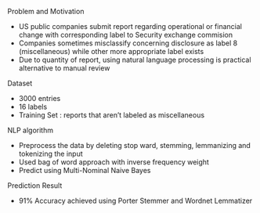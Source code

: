 Problem and Motivation
- US public companies submit report regarding operational or financial change with corresponding label to Security exchange commision
- Companies sometimes misclassify concerning disclosure as label 8 (miscellaneous) while other more appropriate label exists
- Due to quantity of report, using natural language processing is practical alternative to manual review

Dataset
- 3000 entries
- 16 labels
- Training Set : reports that aren’t labeled as miscellaneous

NLP algorithm
- Preprocess the data by deleting stop ward, stemming, lemmanizing and tokenizing the input
- Used bag of word approach with inverse frequency weight
- Predict using Multi-Nominal Naive Bayes

Prediction Result
- 91% Accuracy achieved using Porter Stemmer and Wordnet Lemmatizer
